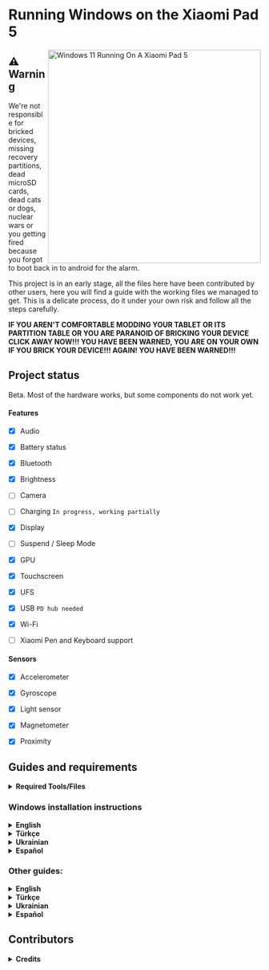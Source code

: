 # Running Windows on the Xiaomi Pad 5

<img align="right" src="https://raw.githubusercontent.com/erdilS/Port-Windows-11-Xiaomi-Pad-5/main/nabu.png" width="425" alt="Windows 11 Running On A Xiaomi Pad 5">

## ⚠️ **Warning**

We're not responsible for bricked devices, missing recovery partitions, dead microSD cards, dead cats or dogs, nuclear wars or you getting fired because you forgot to boot back in to android for the alarm.

This project is in an early stage, all the files here have been contributed by other users, here you will find a guide with the working files we managed to get. This is a delicate process, do it under your own risk and follow all the steps carefully.

**IF YOU AREN'T COMFORTABLE MODDING YOUR TABLET OR ITS PARTITION TABLE OR YOU ARE PARANOID OF BRICKING YOUR DEVICE CLICK AWAY NOW!!! YOU HAVE BEEN WARNED, YOU ARE ON YOUR OWN IF YOU BRICK YOUR DEVICE!!! AGAIN! YOU HAVE BEEN WARNED!!!**

## Project status

Beta. Most of the hardware works, but some components do not work yet.

#### Features

- [X] Audio
- [x] Battery status
- [x] Bluetooth
- [x] Brightness
- [ ] Camera
- [ ] Charging ```In progress, working partially ```
- [x] Display
- [ ] Suspend / Sleep Mode 
- [x] GPU
- [x] Touchscreen
- [x] UFS
- [x] USB ```PD hub needed```
- [x] Wi-Fi
- [ ] Xiaomi Pen and Keyboard support


#### Sensors
- [x] Accelerometer
- [x] Gyroscope
- [x] Light sensor
- [x] Magnetometer
- [x] Proximity


## Guides and requirements

<details> 
<summary><strong>Required Tools/Files</strong></summary>

Human:

- Understand English or Spanish

- Understand how to use TWRP

- Understand how to use CMD

- Functioning brain

PC:

- [Windows on ARM image](https://uupdump.net/) (Windows 11 is recommended)

- [platform-tools](https://developer.android.com/studio/releases/platform-tools).

- [DriverUpdater](https://github.com/WOA-Project/DriverUpdater/releases/) to install the [drivers](https://github.com/map220v/MiPad5-Drivers)

Tablet:

- [UEFI image and TWRP](https://github.com/erdilS/Port-Windows-11-Xiaomi-Pad-5/releases/tag/1.0)

</details> 


### Windows installation instructions

<details> 

<summary><strong>English</strong></summary>

1 - [Create partitions](guide/English/1-partition-en.md)

2 - [Install Windows](guide/English/2-install-en.md)
  
 </details>
 
 <details> 

<summary><strong>Türkçe</strong></summary>

1 - [Bölümleri oluşturma](guide/Turkish/1-partition-tr.md)

2 - [Windows kurulumu](guide/Turkish/2-install-tr.md)
  
 </details>  
  
 <details>
 
 <summary><strong>Ukrainian</strong></summary>

1 - [Створення розділів](guide/Ukrainian/1-partition-uk.md)

2 - [Встановлення Windows](guide/Ukrainian/2-install-uk.md)
  
 </details>
 
 <details>
  
  <summary><strong>Español</strong></summary>

1 - [Crear particiones](guide/Español/1-particiones-es.md)

2 - [Instalar Windows](guide/Español/2-instalacion-es.md)
  
</details> 

### Other guides:

<details> 

<summary><strong>English</strong></summary>

- [If you just want to update the drivers follow these commands](guide/English/update-en.md)

- [Dual booting](guide/English/otherthings-en.md)

- [Uninstalling Windows](guide/English/uninstall-en.md)
  
  </details>
  
  <details> 

<summary><strong>Türkçe</strong></summary>

- [Sadece sürücüleri güncellemek istiyorsanız bu rehberi takip edin](guide/Turkish/update-tr.md)

- [Dual boot işlemleri](guide/Turkish/otherthings-tr.md)

- [Windows'u kaldırmak](guide/Turkish/uninstall-tr.md)
  
  </details>
    
<details> 

<summary><strong>Ukrainian</strong></summary>

- [Якщо ви хочете оновити драйвера, дотримуйтесь цих команд](guide/Ukrainian/update-uk.md)

- [Подвійне завантаження](guide/Ukrainian/otherthings-uk.md)

- [Видалення Windows](guide/Ukrainian/uninstall-uk.md)
  
  </details>
     
<details>    
  
<summary><strong>Español</strong></summary>

- [Si solo quieres actualizar los drivers sigue estos comandos](guide/Español/Actualizar-es.md)

- [Dual boot](guide/Español/Otras-cosas-es.md)

- [Desinstalar Windows](guide/Español/Desinstalar-es.md)
    
  </details> 

## Contributors

<details> 

<summary><b><strong>Credits</strong></b></summary>

- [Icesito68](https://github.com/Icesito68) ```Made Windows partitioning commands, made original vayu repo and made spanish translation```

- [Map220v](https://github.com/map220v) ```Maintains UEFI and Drivers```
  
- [Renegade Project](https://github.com/edk2-porting) ```Making the core of this project```

- [gus33000](https://github.com/gus33000) ```Providing help, also made base install guide, all of the original drivers and the msc script```

- [Renegade Project Discord members](https://discord.gg/XXBWfag) ```Provided Help```
 
- [MollySophia](https://github.com/MollySophia) ```Helped to fix battery status```

- [bibarub](https://github.com/bibarub) ```Made original bat file for switching Windows to Android```

- [entaromia](https://github.com/entaromia) ```Made application for switching Android to Windows```

- [ciyanogen](https://github.com/ciyanogen) ```Made turkish translation```

- [ArturoGC06](https://github.com/ArturoGC06) ```Made spanish translation```

</details>  

